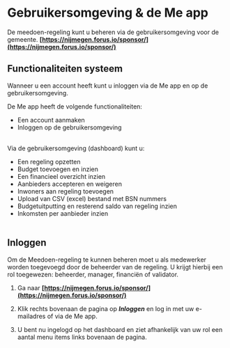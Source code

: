 # Gebruikersomgeving & de Me app

De meedoen-regeling kunt u beheren via de gebruikersomgeving voor de gemeente.
**[https://nijmegen.forus.io/sponsor/](https://nijmegen.forus.io/sponsor/)**

## Functionaliteiten systeem

Wanneer u een account heeft kunt u inloggen via de Me app en op de gebruikersomgeving.
&nbsp;

De Me app heeft de volgende functionaliteiten:
&nbsp;
-   Een account aanmaken
-   Inloggen op de gebruikersomgeving
<br />&nbsp;

Via de gebruikersomgeving (dashboard) kunt u:
&nbsp;
- Een regeling opzetten
- Budget toevoegen en inzien
- Een financieel overzicht inzien
- Aanbieders accepteren en weigeren
- Inwoners aan regeling toevoegen
- Upload van CSV (excel) bestand met BSN nummers
- Budgetuitputting en resterend saldo van regeling inzien
- Inkomsten per aanbieder inzien
<br />&nbsp;

## Inloggen

Om de Meedoen-regeling te kunnen beheren moet u als medewerker worden toegevoegd door de beheerder van de regeling. U krijgt hierbij een rol toegewezen: beheerder, manager, financiën of validator.
&nbsp;

1. Ga naar **[https://nijmegen.forus.io/sponsor/](https://nijmegen.forus.io/sponsor/)**
&nbsp;

2. Klik rechts bovenaan de pagina op **_Inloggen_** en log in met uw e-mailadres of via de Me app.
&nbsp;

3. U bent nu ingelogd op het dashboard en ziet afhankelijk van uw rol een aantal menu items links bovenaan de pagina.
&nbsp;
